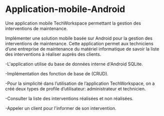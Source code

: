 # Application-mobile-Android
Une application mobile TechWorkspace permettant la gestion des interventions de maintenance.




Implémenter une solution mobile basée sur Android pour la gestion des interventions de maintenance. 
Cette application permet aux techniciens d’une entreprise de maintenance du matériel informatique de savoir la liste des interventions
 à réaliser auprès des clients.
 
-L'application utilise du base de données interne d'Android SQLite.

-Implémentation des fonction de base de (CRUD).

-Pour la simplicité dans l’utilisation de l’application TechWorkspace,
 on a créé deux types de profile d’utilisateur: administrateur et technicien.
 
-Consulter la liste des interventions réalisées et non réalisées.

-Appeler un client pour l'informer de son intervention.
